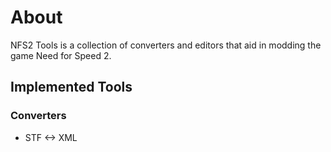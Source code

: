 # About

NFS2 Tools is a collection of converters and editors that aid in modding the game Need for Speed 2.

## Implemented Tools

### Converters

- STF <-> XML
